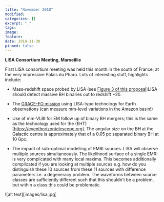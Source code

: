 ```yaml
---
title: "November 2018"
modified:
categories: []
excerpt: "."
tags:
image:
feature:
date: 2018-11-30
pinned: false
---
```


**LISA Consortium Meeting, Marseillie**

First LISA consortium meeting was held this month in the south of France, at the very impressive Palais du Pharo. Lots of interesting stuff, highlights include:
*  Mass-redshift space probed by LISA (see [Figure 3 of this proposal](https://www.elisascience.org/files/publications/LISA_L3_20170120.pdf))LISA should detect massive BH binaries out to redshift ~20.

* The [GRACE-FO mission](https://gracefo.jpl.nasa.gov) using LISA-type technology for Earth observations (can measure mm-level variations in the  Amazon basin!)

* Use of mm-VLBI for EM follow up of binary BH mergers; this is the same as the technology used for the (EHT)[https://eventhorizontelescope.org]. The angular size on the BH at the Galactic centre is approximately that of a 0.05 pc separated binary BH at 10 Gpc.  

* The impact of sub-optimal modelling of EMRI sources. LISA will observe multiple sources simultaneously. The likelihood surface of a single EMRI is very complicated with many local maxima. This becomes additionally complicated if you are looking at multiple sources e.g. how do you distinguish these 10 sources from these 11 sources with difference parameters i.e. a degeneracy problem. The waveforms between source classes are sufficiently different such that this shouldn't be a problem, but within a class this could be problematic.


![alt text][images/lisa.jpg]
